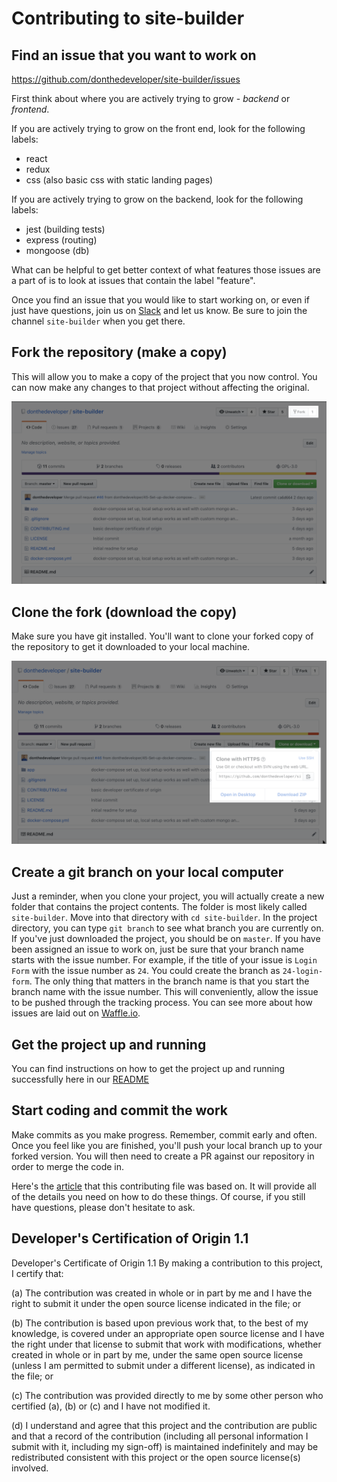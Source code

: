 # Contributing to site-builder

## Find an issue that you want to work on

https://github.com/donthedeveloper/site-builder/issues

First think about where you are actively trying to grow - *backend* or *frontend*.

If you are actively trying to grow on the front end, look for the following labels:
- react
- redux
- css (also basic css with static landing pages)

If you are actively trying to grow on the backend, look for the following labels:
- jest (building tests)
- express (routing)
- mongoose (db)

What can be helpful to get better context of what features those issues are a part of is to look at issues that contain the label "feature".

Once you find an issue that you would like to start working on, or even if just have questions, join us on [Slack](http://slack.donthedeveloper.tv) and let us know. Be sure to join the channel `site-builder` when you get there.

## Fork the repository (make a copy)

This will allow you to make a copy of the project that you now control. You can now make any changes to that project without affecting the original.

![fork the repository](fork.png)

## Clone the fork (download the copy)

Make sure you have git installed. You'll want to clone your forked copy of the repository to get it downloaded to your local machine.

![clone the fork](clone.png)

## Create a git branch on your local computer

Just a reminder, when you clone your project, you will actually create a new folder that contains the project contents. The folder is most likely called `site-builder`. Move into that directory with `cd site-builder`. In the project directory, you can type `git branch` to see what branch you are currently on. If you've just downloaded the project, you should be on `master`. If you have been assigned an issue to work on, just be sure that your branch name starts with the issue number. For example, if the title of your issue is `Login Form` with the issue number as `24`. You could create the branch as `24-login-form`. The only thing that matters in the branch name is that you start the branch name with the issue number. This will conveniently, allow the issue to be pushed through the tracking process. You can see more about how issues are laid out on [Waffle.io](https://waffle.io/donthedeveloper/site-builder/join).

## Get the project up and running

You can find instructions on how to get the project up and running successfully here in our [README](README.md)

## Start coding and commit the work

Make commits as you make progress. Remember, commit early and often. Once you feel like you are finished, you'll push your local branch up to your forked version. You will then need to create a PR against our repository in order to merge the code in.

Here's the [article](https://medium.com/@jenweber/your-first-open-source-contribution-a-step-by-step-technical-guide-d3aca55cc5a6) that this contributing file was based on. It will provide all of the details you need on how to do these things. Of course, if you still have questions, please don't hesitate to ask.

<!-- ## Run tests -->

<!-- ## Open up a Pull Request -->

<!-- ## Expect feedback and respond with changes -->

<!-- ## It's merged in -->

<!-- ## Updating your fork -->

## Developer's Certification of Origin 1.1

Developer's Certificate of Origin 1.1
By making a contribution to this project, I certify that:

(a) The contribution was created in whole or in part by me and I have the right to submit it under the open source license indicated in the file; or

(b) The contribution is based upon previous work that, to the best of my knowledge, is covered under an appropriate open source license and I have the right under that license to submit that work with modifications, whether created in whole or in part by me, under the same open source license (unless I am permitted to submit under a different license), as indicated in the file; or

(c) The contribution was provided directly to me by some other person who certified (a), (b) or (c) and I have not modified it.

(d) I understand and agree that this project and the contribution are public and that a record of the contribution (including all personal information I submit with it, including my sign-off) is maintained indefinitely and may be redistributed consistent with this project or the open source license(s) involved.